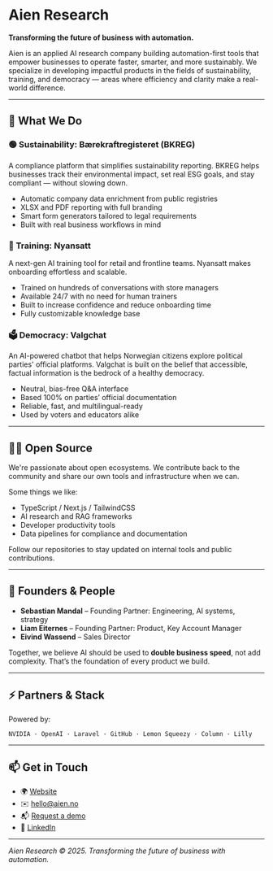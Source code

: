 # Aien Research

**Transforming the future of business with automation.**

Aien is an applied AI research company building automation-first tools that empower businesses to operate faster, smarter, and more sustainably. We specialize in developing impactful products in the fields of sustainability, training, and democracy — areas where efficiency and clarity make a real-world difference.

---

## 🚀 What We Do

### 🟢 Sustainability: **Bærekraftregisteret (BKREG)**
A compliance platform that simplifies sustainability reporting. BKREG helps businesses track their environmental impact, set real ESG goals, and stay compliant — without slowing down.

- Automatic company data enrichment from public registries
- XLSX and PDF reporting with full branding
- Smart form generators tailored to legal requirements
- Built with real business workflows in mind

### 🧠 Training: **Nyansatt**
A next-gen AI training tool for retail and frontline teams. Nyansatt makes onboarding effortless and scalable.

- Trained on hundreds of conversations with store managers
- Available 24/7 with no need for human trainers
- Built to increase confidence and reduce onboarding time
- Fully customizable knowledge base

### 🗳️ Democracy: **Valgchat**
An AI-powered chatbot that helps Norwegian citizens explore political parties' official platforms. Valgchat is built on the belief that accessible, factual information is the bedrock of a healthy democracy.

- Neutral, bias-free Q&A interface
- Based 100% on parties’ official documentation
- Reliable, fast, and multilingual-ready
- Used by voters and educators alike

---

## 🧑‍💻 Open Source

We're passionate about open ecosystems. We contribute back to the community and share our own tools and infrastructure when we can.

Some things we like:
- TypeScript / Next.js / TailwindCSS
- AI research and RAG frameworks
- Developer productivity tools
- Data pipelines for compliance and documentation

Follow our repositories to stay updated on internal tools and public contributions.

---

## 👥 Founders & People

- **Sebastian Mandal** – Founding Partner: Engineering, AI systems, strategy
- **Liam Eiternes** – Founding Partner: Product, Key Account Manager
- **Eivind Wassend** – Sales Director

Together, we believe AI should be used to **double business speed**, not add complexity. That’s the foundation of every product we build.

---

## ⚡ Partners & Stack

Powered by:

`NVIDIA · OpenAI · Laravel · GitHub · Lemon Squeezy · Column · Lilly`

---

## 📫 Get in Touch

- 🌍 [Website](https://aien.no)
- ✉️ hello@aien.no
- 📬 [Request a demo](https://aien.no#contact)
- 💼 [LinkedIn](https://www.linkedin.com/company/aien-research)

---

_Aien Research © 2025. Transforming the future of business with automation._
